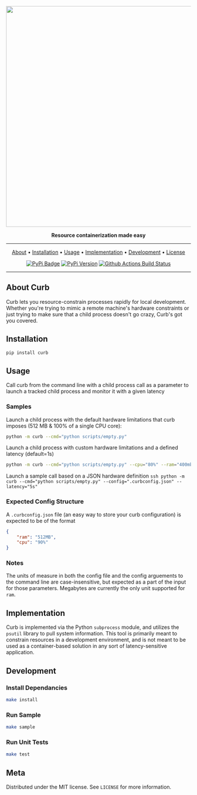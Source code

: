 <div align="center">

<img src="https://raghavmecheri.me/curb.png" width="600px">


**Resource containerization made easy**

---

<p align="center">
  <a href="#about-curb">About</a> •
  <a href="#installation">Installation</a> •
  <a href="#usage">Usage</a> •
  <a href="#implementation">Implementation</a> •
  <a href="#development">Development</a> •
  <a href="#meta">License</a>
</p>

[![PyPi Badge](https://img.shields.io/pypi/dm/curb?style=for-the-badge)](https://pypi.org/project/curb/)
[![PyPi Version](https://img.shields.io/pypi/v/curb?style=for-the-badge)](https://pypi.org/project/curb/)
[![Github Actions Build Status](https://img.shields.io/github/workflow/status/raghavmecheri/curb/Test?style=for-the-badge)](https://img.shields.io/github/workflow/status/raghavmecheri/curb/Test?style=for-the-badge)

</div>

---

## About Curb
Curb lets you resource-constrain processes rapidly for local development. Whether you're trying to mimic a remote machine's hardware constraints or just trying to make sure that a child process doesn't go crazy, Curb's got you covered.

## Installation
```sh
pip install curb
```

## Usage
Call curb from the command line with a child process call as a parameter to launch a tracked child process and monitor it with a given latency

### Samples
Launch a child process with the default hardware limitations that curb imposes (512 MB & 100% of a single CPU core):
```sh
python -m curb --cmd="python scripts/empty.py"
```

Launch a child process with custom hardware limitations and a defined latency (default=1s)
```sh
python -m curb --cmd="python scripts/empty.py" --cpu="80%" --ram="400mb" --latency="5s"
```

Launch a sample call based on a JSON hardware definition
`ssh
python -m curb --cmd="python scripts/empty.py" --config=".curbconfig.json" --latency="5s"
`

### Expected Config Structure
A `.curbconfig.json` file (an easy way to store your curb configuration) is expected to be of the format
```json
{
	"ram": "512MB",
	"cpu": "90%"
}
```

### Notes
The units of measure in both the config file and the config arguements to the command line are case-insensitive, but expected as a part of the input for those parameters. Megabytes are currently the only unit supported for `ram`.

## Implementation
Curb is implemented via the Python `subprocess` module, and utilizes the `psutil` library to pull system information. This tool is primarily meant to constrain resources in a development environment, and is not meant to be used as a container-based solution in any sort of latency-sensitive application.

## Development
### Install Dependancies
```sh
make install
```
### Run Sample
```sh
make sample
```
### Run Unit Tests
```sh
make test
```

## Meta
Distributed under the MIT license. See ``LICENSE`` for more information.
